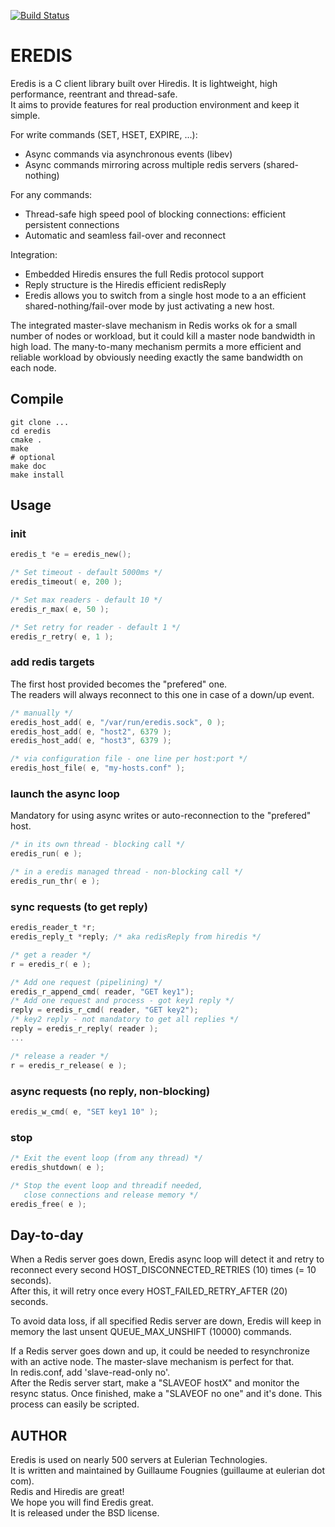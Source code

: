 [![Build Status](https://travis-ci.org/EulerianTechnologies/eredis.svg?branch=master)](https://travis-ci.org/EulerianTechnologies/eredis)

# EREDIS

Eredis is a C client library built over Hiredis.
It is lightweight, high performance, reentrant and thread-safe.  
It aims to provide features for real production environment and keep it simple.

For write commands (SET, HSET, EXPIRE, ...):
* Async commands via asynchronous events (libev)
* Async commands mirroring across multiple redis servers (shared-nothing)

For any commands:
* Thread-safe high speed pool of blocking connections: efficient persistent connections
* Automatic and seamless fail-over and reconnect

Integration:
* Embedded Hiredis ensures the full Redis protocol support
* Reply structure is the Hiredis efficient redisReply
* Eredis allows you to switch from a single host mode to a an efficient
shared-nothing/fail-over mode by just activating a new host.


The integrated master-slave mechanism in Redis works ok
for a small number of nodes or workload, but it could kill a
master node bandwidth in high load.
The many-to-many mechanism permits a more efficient and reliable
workload by obviously needing exactly the same bandwidth on each node.


## Compile

```shell
git clone ...
cd eredis
cmake .
make
# optional
make doc
make install
```

## 

## Usage

### init
```c
eredis_t *e = eredis_new();

/* Set timeout - default 5000ms */
eredis_timeout( e, 200 );

/* Set max readers - default 10 */
eredis_r_max( e, 50 );

/* Set retry for reader - default 1 */
eredis_r_retry( e, 1 );
```

### add redis targets
The first host provided becomes the "prefered" one.  
The readers will always reconnect to this one in case of a down/up event.  
```c
/* manually */
eredis_host_add( e, "/var/run/eredis.sock", 0 );
eredis_host_add( e, "host2", 6379 );
eredis_host_add( e, "host3", 6379 );

/* via configuration file - one line per host:port */
eredis_host_file( e, "my-hosts.conf" );
```

### launch the async loop
Mandatory for using async writes or auto-reconnection to the "prefered" host.
```c
/* in its own thread - blocking call */
eredis_run( e );

/* in a eredis managed thread - non-blocking call */
eredis_run_thr( e );
```

### sync requests (to get reply)
```c
eredis_reader_t *r;
eredis_reply_t *reply; /* aka redisReply from hiredis */

/* get a reader */
r = eredis_r( e );

/* Add one request (pipelining) */
eredis_r_append_cmd( reader, "GET key1");
/* Add one request and process - got key1 reply */
reply = eredis_r_cmd( reader, "GET key2");
/* key2 reply - not mandatory to get all replies */
reply = eredis_r_reply( reader );
...

/* release a reader */
r = eredis_r_release( e );
```

### async requests (no reply, non-blocking)
```c
eredis_w_cmd( e, "SET key1 10" );
```

### stop
```c
/* Exit the event loop (from any thread) */
eredis_shutdown( e );

/* Stop the event loop and threadif needed,
   close connections and release memory */
eredis_free( e );
```

## Day-to-day

When a Redis server goes down, Eredis async loop will detect it and
retry to reconnect every second HOST_DISCONNECTED_RETRIES (10) times (= 10 seconds).   
After this, it will retry once every HOST_FAILED_RETRY_AFTER (20) seconds.

To avoid data loss, if all specified Redis server are down, Eredis will
keep in memory the last unsent QUEUE_MAX_UNSHIFT (10000) commands.

If a Redis server goes down and up, it could be needed to resynchronize
with an active node. The master-slave mechanism is perfect for that.  
In redis.conf, add 'slave-read-only no'.  
After the Redis server start, make a "SLAVEOF hostX" and monitor the
resync status. Once finished, make a "SLAVEOF no one" and it's done.
This process can easily be scripted.


## AUTHOR

Eredis is used on nearly 500 servers at Eulerian Technologies.  
It is written and maintained by Guillaume Fougnies (guillaume at
eulerian dot com).  
Redis and Hiredis are great!  
We hope you will find Eredis great.  
It is released under the BSD license.  
